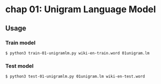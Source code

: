 # chap 01: Unigram Language Model

## Usage

### Train model

```shell
$ python3 train-01-unigramlm.py wiki-en-train.word 01unigram.lm
```

### Test model

```shell
$ python3 test-01-unigramlm.py 01unigram.lm wiki-en-test.word
```
